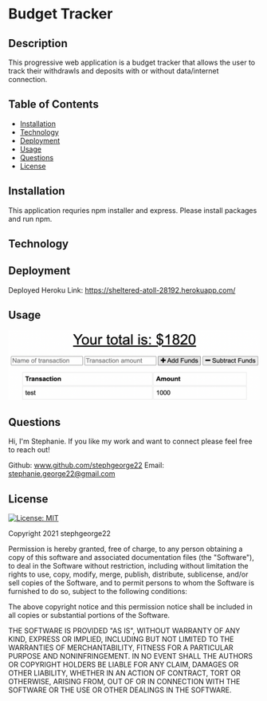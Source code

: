 # Budget Tracker 

## Description 
This progressive web application is a budget tracker that allows the user to track their withdrawls and deposits with or without data/internet connection. 

## Table of Contents

* [Installation](#installation)
* [Technology](#technology)
* [Deployment](#deployment)
* [Usage](#usage)
* [Questions](#questions)
* [License](#license)

## Installation
This application requries npm installer and express. Please install packages and run npm. 

## Technology 

## Deployment
Deployed Heroku Link: https://sheltered-atoll-28192.herokuapp.com/

## Usage 

![Screenshot](public/icons/readme.png)

## Questions
Hi, I'm Stephanie. If you like my work and want to connect please feel free to reach out!

Github: www.github.com/stephgeorge22
Email: stephanie.george22@gmail.com

## License 
[![License: MIT](https://img.shields.io/badge/License-MIT-yellow.svg)](https://opensource.org/licenses/MIT)

Copyright 2021 stephgeorge22

Permission is hereby granted, free of charge, to any person obtaining a copy of this software and associated documentation files (the "Software"), to deal in the Software without restriction, including without limitation the rights to use, copy, modify, merge, publish, distribute, sublicense, and/or sell copies of the Software, and to permit persons to whom the Software is furnished to do so, subject to the following conditions:

The above copyright notice and this permission notice shall be included in all copies or substantial portions of the Software.

THE SOFTWARE IS PROVIDED "AS IS", WITHOUT WARRANTY OF ANY KIND, EXPRESS OR IMPLIED, INCLUDING BUT NOT LIMITED TO THE WARRANTIES OF MERCHANTABILITY, FITNESS FOR A PARTICULAR PURPOSE AND NONINFRINGEMENT. IN NO EVENT SHALL THE AUTHORS OR COPYRIGHT HOLDERS BE LIABLE FOR ANY CLAIM, DAMAGES OR OTHER LIABILITY, WHETHER IN AN ACTION OF CONTRACT, TORT OR OTHERWISE, ARISING FROM, OUT OF OR IN CONNECTION WITH THE SOFTWARE OR THE USE OR OTHER DEALINGS IN THE SOFTWARE.
